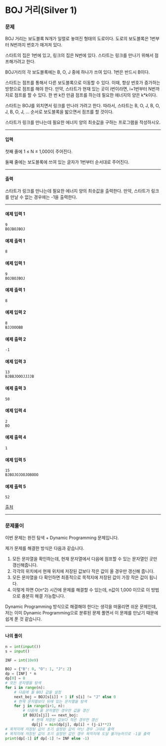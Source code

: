 # BOJ 거리(Silver 1)

### 문제

BOJ 거리는 보도블록 N개가 일렬로 놓여진 형태의 도로이다. 도로의 보도블록은 1번부터 N번까지 번호가 매겨져 있다.   

스타트의 집은 1번에 있고, 링크의 집은 N번에 있다. 스타트는 링크를 만나기 위해서 점프해가려고 한다.   

BOJ거리의 각 보도블록에는 B, O, J 중에 하나가 쓰여 있다. 1번은 반드시 B이다.   

스타트는 점프를 통해서 다른 보도블록으로 이동할 수 있다. 이때, 항상 번호가 증가하는 방향으로 점프를 해야 한다. 만약, 스타트가 현재 있는 곳이 i번이라면, i+1번부터 N번까지로 점프를 할 수 있다. 한 번 k칸 만큼 점프를 하는데 필요한 에너지의 양은 k\*k이다.   

스타트는 BOJ를 외치면서 링크를 만나러 가려고 한다. 따라서, 스타트는 B, O, J, B, O, J, B, O, J, ... 순서로 보도블록을 밟으면서 점프를 할 것이다.   

스타트가 링크를 만나는데 필요한 에너지 양의 최솟값을 구하는 프로그램을 작성하시오.   

---

#### 입력

첫째 줄에 1 ≤ N ≤ 1,000이 주어진다.   

둘째 줄에는 보도블록에 쓰여 있는 글자가 1번부터 순서대로 주어진다.   

---

#### 출력

스타트가 링크를 만나는데 필요한 에너지 양의 최솟값을 출력한다. 만약, 스타트가 링크를 만날 수 없는 경우에는 -1을 출력한다.   

---

#### 예제 입력 1
~~~
9
BOJBOJBOJ
~~~

#### 예제 출력 1
~~~
8
~~~

#### 예제 입력 1
~~~
9
BOJBOJBOJ
~~~

#### 예제 출력 1
~~~
8
~~~

#### 예제 입력 2
~~~
8
BJJOOOBB
~~~

#### 예제 출력 2
~~~
-1
~~~

#### 예제 입력 3
~~~
13
BJBBJOOOJJJJB
~~~

#### 예제 출력 3
~~~
50
~~~

#### 예제 입력 4
~~~
2
BO
~~~

#### 예제 출력 4
~~~
1
~~~

#### 예제 입력 5
~~~
15
BJBOJOJOOJOBOOO
~~~

#### 예제 출력 5
~~~
52
~~~

[출처](https://www.acmicpc.net/problem/12026)

---

### 문제풀이

이번 문제는 완전 탐색 + Dynamic Programming 문제입니다.   

제가 문제를 해결한 방식은 다음과 같습니다.

1. 모든 문자열을 확인하는데, 현재 문자열에서 다음에 점프할 수 있는 문자열인 곳만 갱신해줍니다.
2. 각각의 위치에서 현재 위치에 저장된 값보다 작은 값이 올 경우만 갱신해 줍니다.
3. 모든 문자열을 다 확인하면 최종적으로 목적지에 저장된 값이 가장 작은 값이 됩니다.
4. 이렇게 하면 O(n^2) 시간에 문제를 해결할 수 있는데, n값이 1,000 이므로 이 방법으로 충분히 해결 가능합니다.

Dynamic Programming 방식으로 해결해야 한다는 생각을 떠올리면 쉬운 문제인데, 저는 이미 Dynamic Programming으로 분류된 문제 풀면서 이 문제를 만났기 때문에 쉽게 푼 것 같습니다.

---

#### 나의 풀이

~~~python
n = int(input())
s = input()

INF = int(10e9)

BOJ = {"B": 0, "O": 1, "J": 2}
dp = [INF] * n
dp[0] = 0
# 모든 문자열을 탐색
for i in range(n):
    # 다음에 올 BOJ 값을 설정
    next_boj = BOJ[s[i]] + 1 if s[i] != "J" else 0
    # 현재 문자열보다 뒤에 있는 문자열을 탐색
    for j in range(i+1, n):
        # 다음에 올 문자열인 경우만 값을 갱신
        if BOJ[s[j]] == next_boj:
            # 현재 저장된 값보다 작은 경우만 갱신
            dp[j] = min(dp[j], dp[i] + (j-i)**2)
# 목적지에 저장된 값이 초기 설정된 값이 아닌 경우 그대로 출력
# 목적지에 저장된 값이 초기 설정된 값인 경우 목적지에 도달 불가능하므로 -1을 출력
print(dp[-1] if dp[-1] != INF else -1)
~~~
